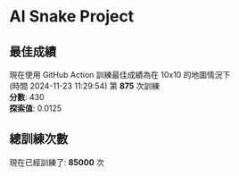 
# AI Snake Project

## **最佳成績**
現在使用 GitHub Action 訓練最佳成績為在 10x10 的地圖情況下  
(時間 2024-11-23 11:29:54) 第 **875** 次訓練  
**分數**: 430  
**探索值**: 0.0125

## 總訓練次數
現在已經訓練了: **85000** 次
